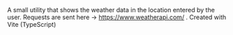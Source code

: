  A small utility that shows the weather data in the location entered by the user.
 Requests are sent here -> https://www.weatherapi.com/ .
 Created with Vite (TypeScript)
